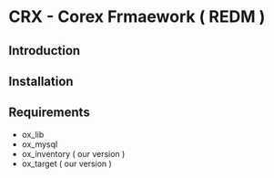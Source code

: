 # CRX - Corex Frmaework ( REDM )

## Introduction


## Installation


## Requirements
- ox_lib
- ox_mysql
- ox_inventory ( our version )
- ox_target ( our version )